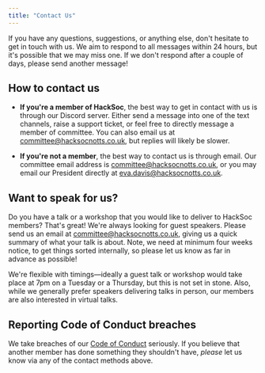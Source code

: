 ```yaml
---
title: "Contact Us"
---
```


If you have any questions, suggestions, or anything else, don't hesitate to get in touch with us. We aim to respond to all messages within 24 hours, but it's possible that we may miss one. If we don't respond after a couple of days, please send another message!

## How to contact us

 - **If you're a member of HackSoc**, the best way to get in contact with us is through our Discord server. Either send a message into one of the text channels, raise a support ticket, or feel free to directly message a member of committee. You can also email us at [committee@hacksocnotts.co.uk](mailto:committee@hacksocnotts.co.uk), but replies will likely be slower.

 - **If you're not a member**, the best way to contact us is through email. Our committee email address is [committee@hacksocnotts.co.uk](mailto:committee@hacksocnotts.co.uk), or you may email our President directly at [eva.davis@hacksocnotts.co.uk](mailto:eva.davis@hacksocnotts.co.uk).

## Want to speak for us?

Do you have a talk or a workshop that you would like to deliver to HackSoc members? That's great! We're always looking for guest speakers. Please send us an email at [committee@hacksocnotts.co.uk](mailto:committee@hacksocnotts.co.uk), giving us a quick summary of what your talk is about. Note, we need at minimum four weeks notice, to get things sorted internally, so please let us know as far in advance as possible!

We're flexible with timings&mdash;ideally a guest talk or workshop would take place at 7pm on a Tuesday or a Thursday, but this is not set in stone. Also, while we generally prefer speakers delivering talks in person, our members are also interested in virtual talks.

## Reporting Code of Conduct breaches

We take breaches of our [Code of Conduct](https://github.com/HackSocNotts/code-of-conduct) seriously. If you believe that another member has done something they shouldn't have, *please* let us know via any of the contact methods above.
